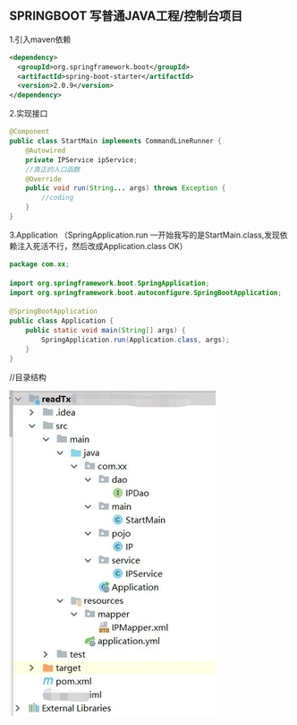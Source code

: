 ## SPRINGBOOT 写普通JAVA工程/控制台项目

1.引入maven依赖

```xml
<dependency>
  <groupId>org.springframework.boot</groupId>
  <artifactId>spring-boot-starter</artifactId>
  <version>2.0.9</version>
</dependency>
```

2.实现接口

```java
@Component
public class StartMain implements CommandLineRunner {
    @Autowired
    private IPService ipService;
    //真正的入口函数
    @Override
    public void run(String... args) throws Exception {
        //coding
    }
}
```

3.Application （SpringApplication.run 一开始我写的是StartMain.class,发现依赖注入死活不行，然后改成Application.class OK）

```java
package com.xx;

import org.springframework.boot.SpringApplication;
import org.springframework.boot.autoconfigure.SpringBootApplication;

@SpringBootApplication
public class Application {
    public static void main(String[] args) {
        SpringApplication.run(Application.class, args);
    }
}
```

//目录结构

![img](MarkDownImages/nowebProject2.assets/92b9031d3890cb11ccf64e23b1e2d3ea.png)

 
